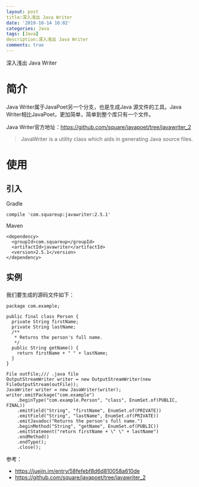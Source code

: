 ```yaml
---
layout: post
title:深入浅出 Java Writer
date: '2019-10-14 16:02'
categories: Java
tags: [Java]
description:深入浅出 Java Writer
comments: true
---
```


深入浅出 Java Writer

# 简介

Java Writer属于JavaPoet另一个分支，也是生成Java 源文件的工具。Java Writer相比JavaPoet，更加简单，简单到整个库只有一个文件。

Java Writer官方地址：https://github.com/square/javapoet/tree/javawriter_2

> JavaWriter is a utility class which aids in generating Java source files.
> 

# 使用

## 引入

Gradle
```
compile 'com.squareup:javawriter:2.5.1'
```
Maven
```
<dependency>
  <groupId>com.squareup</groupId>
  <artifactId>javawriter</artifactId>
  <version>2.5.1</version>
</dependency>
```

## 实例

### 

我们要生成的源码文件如下：
```
package com.example;

public final class Person {
  private String firstName;
  private String lastName;
  /**
   * Returns the person's full name.
   */
  public String getName() {
    return firstName + " " + lastName;
  }
}
```

```
File outFile;/// .java file
OutputStreamWriter writer = new OutputStreamWriter(new FileOutputStream(outFile));
JavaWriter writer = new JavaWriter(writer);
writer.emitPackage("com.example")
    .beginType("com.example.Person", "class", EnumSet.of(PUBLIC, FINAL))
    .emitField("String", "firstName", EnumSet.of(PRIVATE))
    .emitField("String", "lastName", EnumSet.of(PRIVATE))
    .emitJavadoc("Returns the person's full name.")
    .beginMethod("String", "getName", EnumSet.of(PUBLIC))
    .emitStatement("return firstName + \" \" + lastName")
    .endMethod()
    .endType();
    .close();
```


参考：
- https://juejin.im/entry/58fefebf8d6d810058a610de
- https://github.com/square/javapoet/tree/javawriter_2
